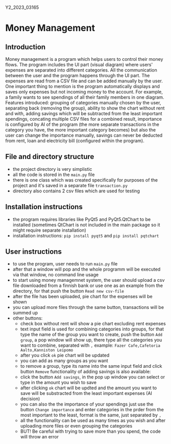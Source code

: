 Y2_2023_03165
# Money Management

## Introduction

Money management is a program which helps users to control their money flows. The
program includes the UI part (visual diagram) where users' expenses are separated into different categories.
All the communication between the user and the program happens through the UI part. The expenses
are read from a CSV file and can be added manually by the user. One important thing
to mention is the program automatically displays and saves only expenses but not incoming
money to the account. For example, a family wants to see spendings of all their family
members in one diagram. Features introduced: grouping of categories manually chosen by the user, separating back
(removing the group), ability to show the chart without rent and with, adding savings which
will be subtracted from the least important spendings, concating multiple CSV files for a combined result,
importance is configured by AI of the program (the more separate transactions in the category you have, 
the more important category becomes) but also the user can change the importance manually, savings can
never be deducted from rent, loan and electricity bill (configured within the program).

## File and directory structure

  - the project directory is very simplistic
  - all the code is stored in the `main.py` file
  - there is one class which was created specifically for purposes of the project and it's saved in a separate file `transaction.py`
  - directory also contains 2 csv files which are used for testing

## Installation instructions

  - the program requires libraries like PyQt5 and PyQt5.QtChart to be installed (sometimes QtChart is not included in the main package so it might require separate installation)
  - installation instructions: `pip install pyqt5` and `pip install pqtchart`

## User instructions

  - to use the program, user needs to run `main.py` file
  - after that a window will pop and the whole programm will be executed via that window, no command line usage
  - to start using money managemnet system, the user should upload a csv file downloaded from a finnish bank or use one as an example from the directory, for that push the button `Read new csv-file`
  - after the file has been uploaded, pie chart for the expenses will be shown
  - you can upload more files through the same button, transactions will be summed up
  - other buttons:
      - check box without rent will show a pie chart excluding rent expenses
      - text input field is used for combining categories into groups, for that type the name of the group you want to create, push the button `Add group`, a pop window will show up, there type all the categories you want to combine, separated with `,`
    example: `Fazer Cafe,Cafetoria Aalto,Kanniston Leipomo`
      - after you click `ok` pie chart will be updated 
      - you can add as many groups as you want 
      - to remove a group, type its name into the same input field and click button `Remove`
functionality of adding savings is also available:
      - click the button `Add savings`, in the pop up window you can select or type in the amount you wish to save 
      - after clicking `ok` chart will be updted and the amount you want to save will be substracted from the least important expenses (AI decision)
      - you can also the the importance of your spendings just use the button `Change importance` and enter categories in the prder from the most important to the least, format is the same, just separated by `,`
      - all the functionality can be used as many times as you wish and after uploading more files or even grouping the categories 
      - BUT! Be careful with trying to save more than you spend, the code will throw an error
